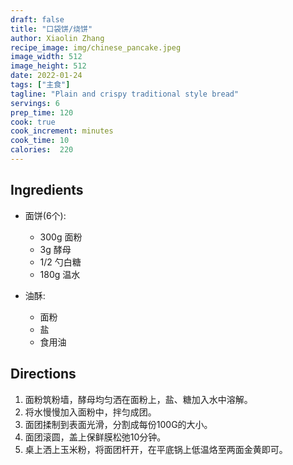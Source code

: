 ```yaml
---
draft: false
title: "口袋饼/烧饼"
author: Xiaolin Zhang
recipe_image: img/chinese_pancake.jpeg
image_width: 512
image_height: 512
date: 2022-01-24
tags: ["主食"] 
tagline: "Plain and crispy traditional style bread"
servings: 6
prep_time: 120
cook: true 
cook_increment: minutes
cook_time: 10
calories:  220
---
```


## Ingredients

- 面饼(6个):
  - 300g 面粉
  - 3g 酵母
  - 1/2 勺白糖
  - 180g 温水

- 油酥:
  - 面粉
  - 盐
  - 食用油

## Directions

1. 面粉筑粉墙，酵母均匀洒在面粉上，盐、糖加入水中溶解。
2. 将水慢慢加入面粉中，拌匀成团。
3. 面团揉制到表面光滑，分割成每份100G的大小。
4. 面团滚圆，盖上保鲜膜松弛10分钟。
5. 桌上洒上玉米粉，将面团杆开，在平底锅上低温烙至两面金黄即可。
